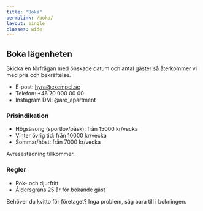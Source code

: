 ```yaml
---
title: "Boka"
permalink: /boka/
layout: single
classes: wide
---
```


## Boka lägenheten

Skicka en förfrågan med önskade datum och antal gäster så återkommer vi med pris och bekräftelse.

- E‑post: hyra@exempel.se
- Telefon: +46 70 000 00 00
- Instagram DM: @are_apartment

### Prisindikation

- Högsäsong (sportlov/påsk): från 15000 kr/vecka
- Vinter övrig tid: från 10000 kr/vecka
- Sommar/höst: från 7000 kr/vecka

Avresestädning tillkommer.

### Regler

- Rök- och djurfritt
- Åldersgräns 25 år för bokande gäst

Behöver du kvitto för företaget? Inga problem, säg bara till i bokningen.
